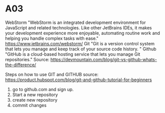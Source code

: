 # A03
WebStorm 
"WebStorm is an integrated development environment for JavaScript and related technologies. Like other JetBrains IDEs, it makes your development experience more enjoyable, automating routine work and helping you handle complex tasks with ease." https://www.jetbrains.com/webstorm/
Git
"Git is a version control system that lets you manage and keep track of your source code history. "
Github
"GitHub is a cloud-based hosting service that lets you manage Git repositories."
Source: https://devmountain.com/blog/git-vs-github-whats-the-difference/

Steps on how to use GIT and GITHUB
source: https://product.hubspot.com/blog/git-and-github-tutorial-for-beginners
1. go to github.com and sign up.
2. Start a new repository
3. create new repository
4. commit changes
